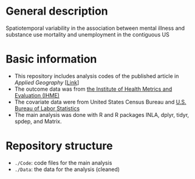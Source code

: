 # General description
Spatiotemporal variability in the association between mental illness and substance use mortality and unemployment in the contiguous US

# Basic information
- This repository includes analysis codes of the published article in _Applied Geography_ [[Link](https://doi.org/10.1016/j.apgeog.2022.102664)]
- The outcome data was from [the Institute of Health Metrics and Evaluation (IHME)](https://www.healthdata.org/)
- The covariate data were from United States Census Bureau and [U.S. Bureau of Labor Statistics](https://www.bls.gov/lau/)
- The main analysis was done with R and R packages INLA, dplyr, tidyr, spdep, and Matrix.

# Repository structure
- `./Code`: code files for the main analysis
- `./Data`: the data for the analysis (cleaned)

